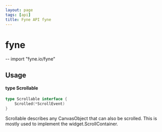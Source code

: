 ```yaml
---
layout: page
tags: [api]
title: Fyne API fyne
---
```


# fyne
--
    import "fyne.io/fyne"

## Usage

#### type Scrollable

```go
type Scrollable interface {
	Scrolled(*ScrollEvent)
}
```

Scrollable describes any CanvasObject that can also be scrolled. This is mostly used to implement the widget.ScrollContainer.
